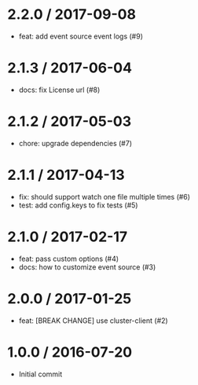 
2.2.0 / 2017-09-08
==================

  * feat: add event source event logs (#9)

2.1.3 / 2017-06-04
==================

  * docs: fix License url (#8)

2.1.2 / 2017-05-03
==================

  * chore: upgrade dependencies (#7)

2.1.1 / 2017-04-13
==================

  * fix: should support watch one file multiple times (#6)
  * test: add config.keys to fix tests (#5)

2.1.0 / 2017-02-17
==================

  * feat: pass custom options (#4)
  * docs: how to customize event source (#3)

2.0.0 / 2017-01-25
==================

  * feat: [BREAK CHANGE]  use cluster-client (#2)

1.0.0 / 2016-07-20
==================

  * Initial commit
